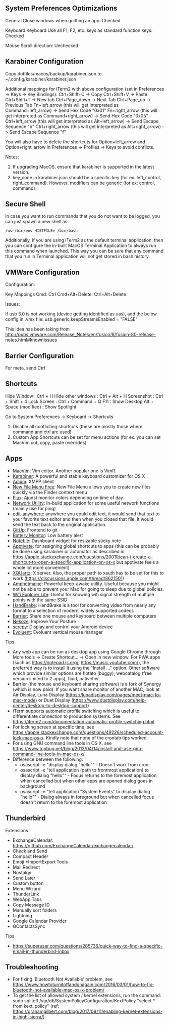 System Preferences Optimizations
--------------------------------

General
	Close windows when quitting an app: Checked

Keyboard
	Keyboard
		Use all F1, F2, etc. keys as standard function keys: Checked

Mouse
	Scroll direction: Unchecked


Karabiner Configuration
-----------------------

Copy dotfiles/macos/backup/karabiner.json to ~/.config/karabiner/karabiner.json

Additional mappings for iTerm2 with above configuration (set in Preferences -> Keys -> Key Bindings):
Ctrl+Shift+C -> Copy
Ctrl+Shift+V -> Paste
Ctrl+Shift+T -> New tab
Ctrl+Page_down -> Next Tab
Ctrl+Page_up -> Previous Tab
Fn+left_arrow (this will get interpreted as Command+left_arrow) -> Send Hex Code "0x01"
Fn+right_arrow (this will get interpreted as Command+right_arrow) -> Send Hex Code "0x05"
Ctrl+left_arrow (this will get interpreted as Alt+left_arrow) -> Send Escape Sequence "b"
Ctrl+right_arrow (this will get interpreted as Alt+right_arrow) -> Send Escape Sequence "f"

You will also have to delete the shortcuts for Option+left_arrow and Option+right_arrow in Preferences -> Profiles -> Keys to avoid conflicts.


Notes:
1. If upgrading MacOS, ensure that karabiner is supported in the latest version.
2. key_code in karabiner.json should be a specific key (for ex. left_control, right_command). However, modifiers can be generic (for ex: control, command)


Secure Shell
------------

In case you want to run commands that you do not want to be logged, you can just spawn a new shell as:
```
/usr/bin/env HISTFILE= /bin/bash
```

Additionally, if you are using iTerm2 as the default terminal application, then you can configure the in-built MacOS Terminal Application to always run this command when launched. This way you can be sure that any command that you run in Terminal application will not get stored in bash history.


VMWare Configuration
---------------------

Configuration:

Key Mappings
	Cmd: Ctrl
	Cmd+Alt+Delete: Ctrl+Alt+Delete

Issues:

If usb 3.0 is not working (device getting identified as uas), add the below config in .vmx file:
usb.generic.keepStreamsEnabled = "FALSE"

This idea has been taking from http://pubs.vmware.com/Release_Notes/en/fusion/8/fusion-80-release-notes.html#knownissues


Barrier Configuration
---------------------
For meta, send Ctrl


Shortcuts
---------

Hide Window		: Ctrl + H
Hide other windows	: Ctrl + Alt + H
Screenshot		: Ctrl + Shift + 4
Lock Screen		: Ctrl + Command + Q
F11			: Show Desktop
Alt + Space (modified)	: Show Spotlight

Go to System Preferences -> Keyboard -> Shortcuts
1. Disable all conflicting shortcuts (these are mostly those where command and ctrl are used)
2. Custom App Shortcuts can be set for menu actions (for ex. you can set MacVim cut, copy, paste overrides)


Apps
----

* [MacVim](https://github.com/macvim-dev/macvim): Vim editor. Another popular one is VimR.
* [Karabiner](https://pqrs.org/osx/karabiner/): A powerful and stable keyboard customizer for OS X
* [Adium](https://adium.im/): XMPP client
* [New File Menu Free](https://apps.apple.com/us/app/new-file-menu-free/id1066302071): New File Menu allows you to create new files quickly via the Finder context menu
* [Flux](https://justgetflux.com/news/pages/macquickstart/): Ajudst monitor colors depending on time of day
* [Network Utility](https://support.apple.com/en-in/HT202790): In-build application for some useful network functions (mainly use for ping)
* [edit-anywhere](https://github.com/tjluoma/edit-anywhere): anywhere you could edit text, it would send that text to your favorite text editor and then when you closed that file, it would send the text back to the original application.
* [GitUp](https://github.com/git-up/GitUp): Frontend to git
* [Battery Monitor](https://apps.apple.com/us/app/battery-monitor-health-info/id836505650): Low battery alert
* [Notefile](http://junecloud.com/software/dashboard/notefile.html): Dashboard widget for resizable sticky note
* [Apptivate](http://www.apptivateapp.com/): for assigning global shortcuts to apps (this can be probably be done using karabiner or automator as described in https://apple.stackexchange.com/questions/20010/can-i-create-a-shortcut-to-open-a-specific-application-on-os-x but apptivate feels a whole lot more convenient)
* [XQUartz](https://www.xquartz.org/): X server. Also, the proper path to xauth has to be set for this to work (https://discussions.apple.com/thread/8621501)
* [Amphetmaine](https://apps.apple.com/us/app/amphetamine/id937984704): Powerful keep-awake utility. Useful because you might not be able to prevent your Mac for going to sleep due to global policies.
* [Wifi Explorer Lite](https://www.adriangranados.com/): Useful for knowing wifi signal strength of multiple points with the same SSID
* [HandBrake](https://handbrake.fr/): HandBrake is a tool for converting video from nearly any format to a selection of modern, widely supported codecs
* [Barrier](https://github.com/debauchee/barrier): Share one mouse and keyboard between multiple computers
* [Nekoze](https://questbe.at/nekoze/): Improve Your Posture
* [scrcpy](https://github.com/Genymobile/scrcpy): Display and control your Android device
* [Evoluent](https://evoluent.com/support/download/): Evoluent vertical mouse manager

Tips
* Any web app can be run as desktop app using Google Chrome through More tools -> Create Shortcut... -> Open in new window. For PWA apps (such as https://notepad.js.org/, https://music.youtube.com/), the preferred way is to install it using the "Install <App>..." option. Other software which provide similar options are flotato (buggy), webcatalog (free version limited to 2 apps), fluid, nativefier.
* Barrier (the mouse and keyboard sharing software) is a fork of Synergy (which is now paid). If you want share monitor of another MAC, look at Air Display, Luna Display (https://lunadisplay.com/pages/meet-mac-to-mac-mode) or Duet Display (https://www.duetdisplay.com/help-center/desktop-to-desktop-support)
* iTerm supports automatic profile switching which is useful to differentiate connection to production systems. See https://iterm2.com/documentation-automatic-profile-switching.html
* For locking screen at specific time, see https://apple.stackexchange.com/questions/49226/scheduled-account-lock-mac-os-x. Kindly note that none of the crontab tips worked.
* For using GNU command line tools in OS X, see https://www.topbug.net/blog/2013/04/14/install-and-use-gnu-command-line-tools-in-mac-os-x/
* Difference between the following:
    - osascript -e "display dialog \"hello\"" - Doesn't work from cron
    - osascript -e "tell application (path to frontmost application) to display dialog \"hello\"" - Focus returns to the foremost application when cancelled but when other apps are opened dialog goes in background
    - osascript -e "tell application \"System Events\" to display dialog \"hello\"" - Dialog always in foreground but when cancelled focus doesn't return to the foremost application


Thunderbird
-----------

Extensions
* ExchangeCalendar: https://github.com/ExchangeCalendar/exchangecalendar/
* Check and Send
* Compact Header
* Emoji
*ImportExport Tools
* Mail Redirect
* Nostalgy
* Send Later
* Custom button
* Menu Wizard
* ThunderLink
* WebApp Tabs
* Copy Message ID
* Manually sort folders
* Lightning
* Google Calendar Provider
* GContactsSync

Tips
* https://superuser.com/questions/285736/quick-way-to-find-a-specific-email-in-thunderbird-inbox


Troubleshooting
---------------

* For fixing ‘Bluetooth Not Available’ problem, see https://www.howtoturnitoffandonagain.com/2016/03/01/how-to-fix-bluetooth-not-available-mac-os-x-problem/
* To get the list of allowed  system / kernel extensions, run the command: sudo sqlite3 /var/db/SystemPolicyConfiguration/KextPolicy "select * from kext_policy" (ref: https://grahamgilbert.com/blog/2017/09/11/enabling-kernel-extensions-in-high-sierra/)
